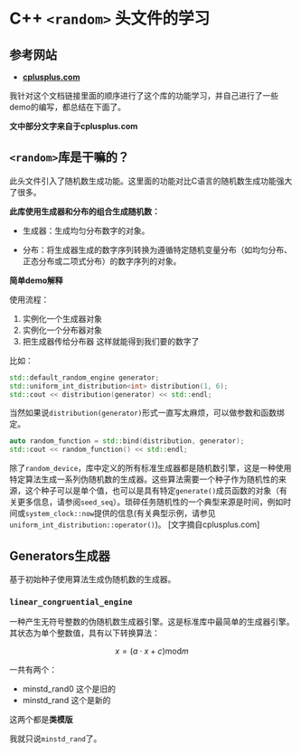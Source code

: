 # C++ `<random>` 头文件的学习

## 参考网站

- **[cplusplus.com](https://legacy.cplusplus.com/reference/random/)**

我针对这个文档链接里面的顺序进行了这个库的功能学习，并自己进行了一些demo的编写，都总结在下面了。

**文中部分文字来自于cplusplus.com**

## `<random>`库是干嘛的？

此头文件引入了随机数生成功能。这里面的功能对比C语言的随机数生成功能强大了很多。

**此库使用生成器和分布的组合生成随机数：**

- 生成器：生成均匀分布数字的对象。

- 分布：将生成器生成的数字序列转换为遵循特定随机变量分布（如均匀分布、正态分布或二项式分布）的数字序列的对象。

**简单demo解释**

使用流程：
1. 实例化一个生成器对象
2. 实例化一个分布器对象
3. 把生成器传给分布器
这样就能得到我们要的数字了

比如：
```cpp
std::default_random_engine generator;
std::uniform_int_distribution<int> distribution(1, 6);
std::cout << distribution(generator) << std::endl;
```

当然如果说`distribution(generator)`形式一直写太麻烦，可以做参数和函数绑定。

```cpp
auto random_function = std::bind(distribution, generator);
std::cout << random_function() << std::endl;
```

除了`random_device`，库中定义的所有标准生成器都是随机数引擎，这是一种使用特定算法生成一系列伪随机数的生成器。这些算法需要一个种子作为随机性的来源，这个种子可以是单个值，也可以是具有特定`generate()`成员函数的对象（有关更多信息，请参阅`seed_seq`）。琐碎任务随机性的一个典型来源是时间，例如时间或`system_clock::now`提供的信息(有关典型示例，请参见`uniform_int_distribution::operator()`)。
[文字摘自cplusplus.com]


## Generators生成器

基于初始种子使用算法生成伪随机数的生成器。

### `linear_congruential_engine`

一种产生无符号整数的伪随机数生成器引擎。这是标准库中最简单的生成器引擎。其状态为单个整数值，具有以下转换算法：

$$
x = (a \cdot x + c) \text{mod} m
$$

一共有两个：
- minstd_rand0 这个是旧的
- minstd_rand 这个是新的

这两个都是**类模版**

我就只说`minstd_rand`了。

